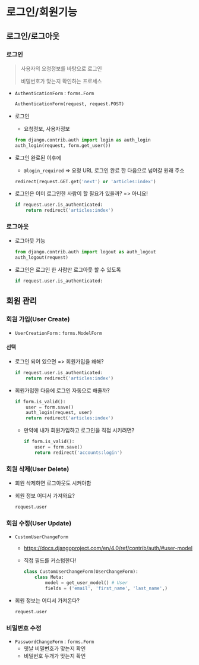 # 로그인/회원기능

## 로그인/로그아웃

### 로그인

> 사용자의 요청정보를 바탕으로 로그인
>
> 비밀번호가 맞는지 확인하는 프로세스

* `AuthenticationForm` : `forms.Form`

  ```python
  AuthenticationForm(request, request.POST)
  ```

* 로그인

  * 요청정보, 사용자정보

  ```python
  from django.contrib.auth import login as auth_login
  auth_login(request, form.get_user())
  ```

* 로그인 완료된 이후에 

  * `@login_required` => 요청 URL 로그인 완료 한 다음으로 넘어갈 원래 주소

  ```python
  redirect(request.GET.get('next') or 'articles:index')
  ```

* 로그인은 이미 로그인한 사람이 할 필요가 있을까? => 아니요!

  ```python
  if request.user.is_authenticated:
      return redirect('articles:index')
  ```

### 로그아웃

* 로그아웃 기능

  ```python
  from django.contrib.auth import logout as auth_logout
  auth_logout(request)
  ```

* 로그인은 로그인 한 사람만 로그아웃 할 수 있도록

  ```python
  if request.user.is_authenticated:
  ```

## 회원 관리

### 회원 가입(User Create)

* `UserCreationForm` : `forms.ModelForm`

#### 선택

* 로그인 되어 있으면 => 회원가입을 왜해?

  ```python
  if request.user.is_authenticated:
      return redirect('articles:index')
  
  ```

* 회원가입한 다음에 로그인 자동으로 해줄까?

  ```python
  if form.is_valid():
      user = form.save()
      auth_login(request, user)
      return redirect('articles:index')
  ```

  * 만약에 내가 회원가입하고 로그인을 직접 시키려면?

    ```python
    if form.is_valid():
        user = form.save()
        return redirect('accounts:login')
    ```

### 회원 삭제(User Delete)

* 회원 삭제하면 로그아웃도 시켜야함

* 회원 정보 어디서 가져와요?

  ```python
  request.user
  ```

### 회원 수정(User Update)

* `CustomUserChangeForm`

  * https://docs.djangoproject.com/en/4.0/ref/contrib/auth/#user-model

  * 직접 필드를 커스텀한다!

    ```python
    class CustomUserChangeForm(UserChangeForm):
        class Meta:
            model = get_user_model() # User
            fields = ('email', 'first_name', 'last_name',)
    ```

* 회원 정보는 어디서 가져온다?

  ```python
  request.user
  ```

### 비밀번호 수정

* `PasswordChangeForm` : `forms.Form`
  * 옛날 비밀번호가 맞는지 확인
  * 비밀번호 두개가 맞는지 확인

























